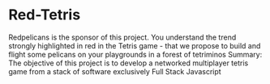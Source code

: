 # Red-Tetris
Redpelicans is the sponsor of this project. You understand the trend strongly highlighted in red in the Tetris game - that we propose to build and flight some pelicans on your playgrounds in a forest of tetriminos
Summary: The objective of this project is to develop a networked multiplayer tetris
game from a stack of software exclusively Full Stack Javascript
